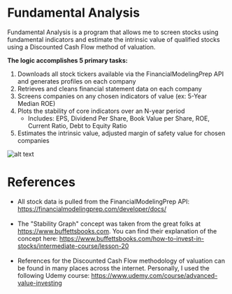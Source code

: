 # Fundamental Analysis
Fundamental Analysis is a program that allows me to screen stocks using fundamental indicators and estimate the intrinsic value of qualified stocks using a Discounted Cash Flow method of valuation.

**The logic accomplishes 5 primary tasks:**

1. Downloads all stock tickers available via the FinancialModelingPrep API and generates profiles on each company
2. Retrieves and cleans financial statement data on each company
3. Screens companies on any chosen indicators of value (ex: 5-Year Median ROE)
4. Plots the stability of core indicators over an N-year period
    - Includes: EPS, Dividend Per Share, Book Value per Share, ROE, Current Ratio, Debt to Equity Ratio
5. Estimates the intrinsic value, adjusted margin of safety value for chosen companies

![alt text](https://github.com/hjones20/fundamental-analysis/blob/master/fundamental/images/EPS-scaled.png?raw=true)

# References
- All stock data is pulled from the FinancialModelingPrep API: https://financialmodelingprep.com/developer/docs/ <br/><br/>
- The "Stability Graph" concept was taken from the great folks at https://www.buffettsbooks.com. You can find their explanation of the concept here: https://www.buffettsbooks.com/how-to-invest-in-stocks/intermediate-course/lesson-20 <br/> <br/>
- References for the Discounted Cash Flow methodology of valuation can be found in many places across the internet. Personally, I used the following Udemy course: https://www.udemy.com/course/advanced-value-investing 
